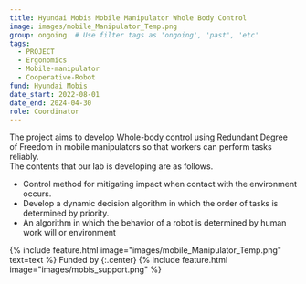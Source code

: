 ```yaml
---
title: Hyundai Mobis Mobile Manipulator Whole Body Control
image: images/mobile_Manipulator_Temp.png
group: ongoing  # Use filter tags as 'ongoing', 'past', 'etc'
tags:
  - PROJECT
  - Ergonomics
  - Mobile-manipulator
  - Cooperative-Robot
fund: Hyundai Mobis
date_start: 2022-08-01
date_end: 2024-04-30
role: Coordinator
---
```


The project aims to develop Whole-body control using Redundant Degree of Freedom in mobile manipulators so that workers can perform tasks reliably.  
The contents that our lab is developing are as follows.    
    
- Control method for mitigating impact when contact with the environment occurs.  
- Develop a dynamic decision algorithm in which the order of tasks is determined by priority.  
- An algorithm in which the behavior of a robot is determined by human work will or environment

{%
  include feature.html
  image="images/mobile_Manipulator_Temp.png"
  text=text
%}
Funded by 
{:.center}
{%
  include feature.html
  image="images/mobis_support.png"
%}